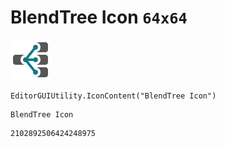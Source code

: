 # BlendTree Icon `64x64`
<img src="/img/BlendTree%20Icon.png" width=64 height=64>

``` CSharp
EditorGUIUtility.IconContent("BlendTree Icon")
```
```
BlendTree Icon
```
```
2102892506424248975
```
